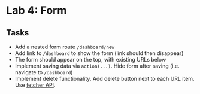 # Lab 4: Form

## Tasks

- Add a nested form route `/dashboard/new`
- Add link to `/dashboard` to show the form (link should then disappear)
- The form should appear on the top, with existing URLs below
- Implement saving data via `action(...)`. Hide form after saving (i.e. navigate to `/dashboard`)
- Implement delete functionality. Add delete button next to each URL item. Use [fetcher API](https://remix.run/docs/en/main/hooks/use-fetcher).
